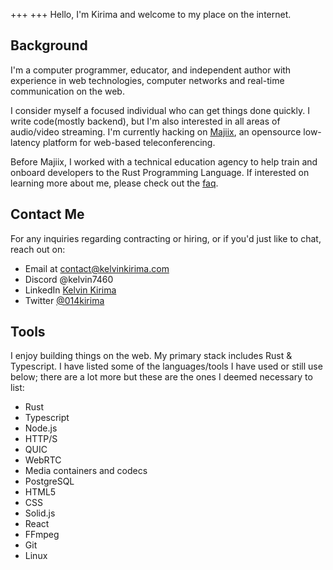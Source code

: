 +++
+++
Hello, I'm Kirima and welcome to my place on the internet. 

## Background

I'm a computer programmer, educator, and independent author with experience in web technologies, computer networks and real-time communication on the web.

I consider myself a focused individual who can get things done quickly. I write code(mostly backend), but I'm also interested in all areas of audio/video streaming. I'm currently hacking on [Majiix](https://github.com/Majgix/Majiix), an opensource low-latency platform for web-based teleconferencing.  

Before Majiix, I worked with a technical education agency to help train and onboard developers to the Rust Programming Language. If interested on learning more about me, please check out the [faq](/faq). 

## Contact Me
For any inquiries regarding contracting or hiring, or if you'd just like to chat, reach out on:

- Email at contact@kelvinkirima.com
- Discord @kelvin7460
- LinkedIn [Kelvin Kirima](https://www.linkedin.com/in/kelvin-kirima-25b010184/)
- Twitter [@014kirima](https://twitter.com/014kirima)

## Tools
I enjoy building things on the web. My primary stack includes Rust & Typescript. I have listed some of the languages/tools I have used or still use below; there are a lot more but these are the ones I deemed necessary to list: 

- Rust
- Typescript
- Node.js
- HTTP/S
- QUIC
- WebRTC
- Media containers and codecs
- PostgreSQL
- HTML5
- CSS
- Solid.js
- React
- FFmpeg
- Git
- Linux
